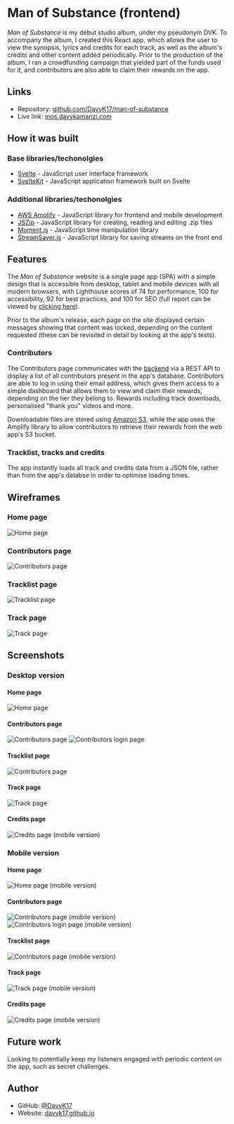 # Man of Substance (frontend)

*Man of Substance* is my debut studio album, under my pseudonym DVK. To accompany the album, I created this React app, which allows the user to view the synopsis, lyrics and credits for each track, as well as the album's credits and other content added periodically. Prior to the production of the album, I ran a crowdfunding campaign that yielded part of the funds used for it, and contributors are also able to claim their rewards on the app.

## Links
- Repository: [github.com/DavyK17/man-of-substance](https://github.com/DavyK17/man-of-substance)
- Live link: [mos.davykamanzi.com](https://mos.davykamanzi.com)

## How it was built
### Base libraries/techonolgies
- [Svelte](https://svelte.dev/) - JavaScript user interface framework
- [SvelteKit](https://kit.svelte.dev/) - JavaScript application framework built on Svelte

### Additional libraries/techonolgies
- [AWS Amplify](https://aws.amazon.com/amplify/) - JavaScript library for frontend and mobile development
- [JSZip](https://stuk.github.io/jszip/) - JavaScript library for creating, reading and editing .zip files
- [Moment.js](https://momentjs.com/) - JavaScript time manipulation library
- [StreamSaver.js](https://github.com/jimmywarting/StreamSaver.js) - JavaScript library for saving streams on the front end

## Features
The *Man of Substance* website is a single page app (SPA) with a simple design that is accessible from desktop, tablet and mobile devices with all modern browsers, with Lighthouse scores of 74 for performance, 100 for accessibility, 92 for best practices, and 100 for SEO (full report can be viewed by [clicking here](./readme/lighthouse.pdf)).

Prior to the album's release, each page on the site displayed certain messages showing that content was locked, depending on the content requested (these can be revisited in detail by looking at the app's tests). 

### Contributors
The Contributors page communicates with the [backend](https://github.com/DavyK17/man-of-substance-server) via a REST API to display a list of all contributors present in the app's database. Contributors are able to log in using their email address, which gives them access to a simple dashboard that allows them to view and claim their rewards, depending on the tier they belong to. Rewards including track downloads, personalised "thank you" videos and more.

Downloadable files are stored using [Amazon S3](https://aws.amazon.com/s3), while the app uses the Amplify library to allow contributors to retrieve their rewards from the web app's S3 bucket.

### Tracklist, tracks and credits
The app instantly loads all track and credits data from a JSON file, rather than from the app's databse in order to optimise loading times.

## Wireframes
### Home page
![Home page](./readme/wireframe-home.jpg)

### Contributors page
![Contributors page](./readme/wireframe-contributors.jpg)

### Tracklist page
![Tracklist page](./readme/wireframe-tracklist.jpg)

### Track page
![Track page](./readme/wireframe-track.jpg)

## Screenshots
### Desktop version
#### Home page
![Home page](./readme/screenshot-home.png)

#### Contributors page
![Contributors page](./readme/screenshot-contributors.png)
![Contributors login page](./readme/screenshot-contributors-login.png)

#### Tracklist page
![Contributors page](./readme/screenshot-tracklist.png)

#### Track page
![Track page](./readme/screenshot-track.png)

#### Credits page
![Credits page (mobile version)](./readme/screenshot-credits.png)

### Mobile version
#### Home page
![Home page (mobile version)](./readme/screenshot-mobile-home.png)

#### Contributors page
![Contributors page (mobile version)](./readme/screenshot-mobile-contributors.png)
![Contributors login page (mobile version)](./readme/screenshot-mobile-contributors-login.png)

#### Tracklist page
![Contributors page (mobile version)](./readme/screenshot-mobile-tracklist.png)

#### Track page
![Track page (mobile version)](./readme/screenshot-mobile-track.png)

#### Credits page
![Credits page (mobile version)](./readme/screenshot-mobile-credits.png)

## Future work
Looking to potentially keep my listeners engaged with periodic content on the app, such as secret challenges.

## Author
- GitHub: [@DavyK17](https://github.com/DavyK17)
- Website: [davyk17.github.io](https://davyk17.github.io)
